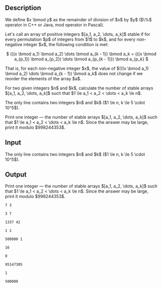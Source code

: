## Description

<div><p>We define $x \bmod y$ as the remainder of division of $x$ by $y$ ($\%$ operator in C++ or Java, <span class="tex-font-style-tt">mod</span> operator in Pascal).</p><p>Let's call an array of positive integers $[a_1, a_2, \dots, a_k]$ <span class="tex-font-style-it">stable</span> if for every permutation $p$ of integers from $1$ to $k$, and for every non-negative integer $x$, the following condition is met:</p><center> $ (((x \bmod a_1) \bmod a_2) \dots \bmod a_{k - 1}) \bmod a_k = (((x \bmod a_{p_1}) \bmod a_{p_2}) \dots \bmod a_{p_{k - 1}}) \bmod a_{p_k} $ </center><p>That is, for each non-negative integer $x$, the value of $(((x \bmod a_1) \bmod a_2) \dots \bmod a_{k - 1}) \bmod a_k$ does not change if we reorder the elements of the array $a$.</p><p>For two given integers $n$ and $k$, calculate the number of <span class="tex-font-style-it">stable</span> arrays $[a_1, a_2, \dots, a_k]$ such that $1 \le a_1 &lt; a_2 &lt; \dots &lt; a_k \le n$.</p></div><div class="input-specification"><p>The only line contains two integers $n$ and $k$ ($1 \le n, k \le 5 \cdot 10^5$).</p></div><div class="output-specification"><p>Print one integer — the number of <span class="tex-font-style-it">stable</span> arrays $[a_1, a_2, \dots, a_k]$ such that $1 \le a_1 &lt; a_2 &lt; \dots &lt; a_k \le n$. Since the answer may be large, print it modulo $998244353$.</p></div>

## Input

<p>The only line contains two integers $n$ and $k$ ($1 \le n, k \le 5 \cdot 10^5$).</p>

## Output

<p>Print one integer — the number of <span class="tex-font-style-it">stable</span> arrays $[a_1, a_2, \dots, a_k]$ such that $1 \le a_1 &lt; a_2 &lt; \dots &lt; a_k \le n$. Since the answer may be large, print it modulo $998244353$.</p>





```input1
7 3
```




```input2
3 7
```




```input3
1337 42
```




```input4
1 1
```




```input5
500000 1
```




```output1
16
```




```output2
0
```




```output3
95147305
```




```output4
1
```




```output5
500000
```


